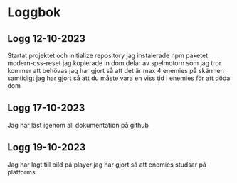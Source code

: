 # Loggbok

## Logg 12-10-2023
Startat projektet och initialize repository
jag instalerade npm paketet modern-css-reset
jag kopierade in dom delar av spelmotorn som jag tror kommer att behövas
jag har gjort så att det är max 4 enemies på skärmen samtidigt
jag har gjort så att du måste vara en viss tid i enemies för att döda dom

## Logg 17-10-2023
Jag har läst igenom all dokumentation på github

## Logg 19-10-2023
Jag har lagt till bild på player
jag har gjort så att enemies studsar på platforms